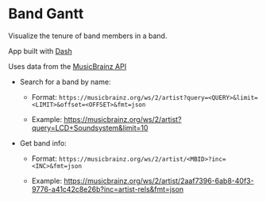# Band Gantt

Visualize the tenure of band members in a band.

App built with [Dash](https://github.com/plotly/dash)

Uses data from the [MusicBrainz API](https://musicbrainz.org/doc/Development/XML_Web_Service/Version_2)

 - Search for a band by name:

   - Format: `https://musicbrainz.org/ws/2/artist?query=<QUERY>&limit=<LIMIT>&offset=<OFFSET>&fmt=json`

   - Example: https://musicbrainz.org/ws/2/artist?query=LCD+Soundsystem&limit=10


 - Get band info:

   - Format: `https://musicbrainz.org/ws/2/artist/<MBID>?inc=<INC>&fmt=json`

    - Example: https://musicbrainz.org/ws/2/artist/2aaf7396-6ab8-40f3-9776-a41c42c8e26b?inc=artist-rels&fmt=json

